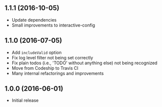 ## 1.1.1 (2016-10-05)

 - Update dependencies
 - Small improvements to interactive-config

## 1.1.0 (2016-07-05)

- Add `includeValid` option
- Fix log level filter not being set correctly
- Fix plain todos (i.e., 'TODO' without anything else) not being recognized
- Move from Codeship to Travis CI
- Many internal refactorings and improvements

## 1.0.0 (2016-06-01)

- Initial release
